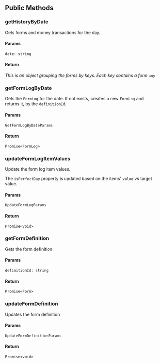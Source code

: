 ## Public Methods

### getHistoryByDate

Gets forms and money transactions for the day.

#### Params

`date: string`

#### Return

_This is an object grouping the forms by keys. Each key contains a form_
`any`

### getFormLogByDate

Gets the `FormLog` for the date. If not exists, creates a new `FormLog` and returns it, by the `definitionId`.

#### Params

`GetFormLogByDateParams`

#### Return

`Promise<FormLog>`

### updateFormLogItemValues

Update the form log item values.

The `isPerfectDay` property is updated based on the items' `value` vs target value.

#### Params

`UpdateFormLogParams`

#### Return

`Promise<void>`

### getFormDefinition

Gets the form definition

#### Params

`definitionId: string`

#### Return

`Promise<Form>`

### updateFormDefinition

Updates the form definition

#### Params

`UpdateFormDefinitionParams`

#### Return

`Promise<void>`
